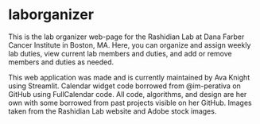 # laborganizer
This is the lab organizer web-page for the Rashidian Lab at Dana Farber Cancer Institute in Boston, MA. 
Here, you can organize and assign weekly lab duties, view current lab members and duties, and add or remove members and duties as needed.

This web application was made and is currently maintained by Ava Knight using Streamlit. Calendar widget code borrowed from @im-perativa on GitHub using FullCalendar code. All code, algorithms, and design are her own with some borrowed from past projects visible on her GitHub. Images taken from the Rashidian Lab website and Adobe stock images.
